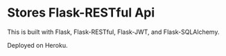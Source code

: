 # Stores Flask-RESTful Api

This is built with Flask, Flask-RESTful, Flask-JWT, and Flask-SQLAlchemy.

Deployed on Heroku.
